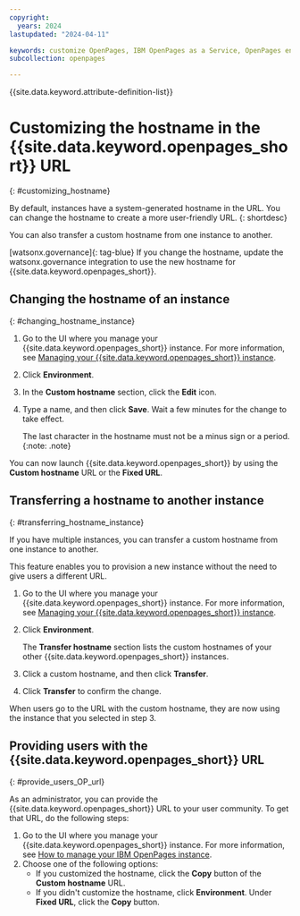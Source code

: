 ```yaml
---
copyright:
  years: 2024
lastupdated: "2024-04-11"

keywords: customize OpenPages, IBM OpenPages as a Service, OpenPages environment
subcollection: openpages

---
```

{{site.data.keyword.attribute-definition-list}}

# Customizing the hostname in the {{site.data.keyword.openpages_short}} URL
{: #customizing_hostname}

By default, instances have a system-generated hostname in the URL. You can change the hostname to create a more user-friendly URL. {: shortdesc}

You can also transfer a custom hostname from one instance to another.

[watsonx.governance]{: tag-blue} If you change the hostname, update the watsonx.governance integration to use the new hostname for {{site.data.keyword.openpages_short}}.

## Changing the hostname of an instance
{: #changing_hostname_instance}

1. Go to the UI where you manage your {{site.data.keyword.openpages_short}} instance. For more information, see [Managing your {{site.data.keyword.openpages_short}} instance](/docs/openpages?topic=openpages-manage_op_instance).
2. Click **Environment**.
3. In the **Custom hostname** section, click the **Edit** icon.
4. Type a name, and then click **Save**. Wait a few minutes for the change to take effect.

   The last character in the hostname must not be a minus sign or a period. {:note: .note}

You can now launch {{site.data.keyword.openpages_short}} by using the **Custom hostname** URL or the **Fixed URL**.

## Transferring a hostname to another instance
{: #transferring_hostname_instance}

If you have multiple instances, you can transfer a custom hostname from one instance to
another.

This feature enables you to provision a new instance without the need to give users a different
URL.

1. Go to the UI where you manage your {{site.data.keyword.openpages_short}} instance. For more information, see [Managing your {{site.data.keyword.openpages_short}} instance](/docs/openpages?topic=openpages-manage_op_instance).
2. Click **Environment**.

   The **Transfer hostname** section lists the custom hostnames of your other {{site.data.keyword.openpages_short}} instances.
3. Click a custom hostname, and then click **Transfer**.
4. Click **Transfer** to confirm the change.

When users go to the URL with the custom hostname, they are now using the instance that you
selected in step 3.

## Providing users with the {{site.data.keyword.openpages_short}} URL
{: #provide_users_OP_url}

As an administrator, you can provide the {{site.data.keyword.openpages_short}} URL to your user community. To get that URL, do the following steps:

1. Go to the UI where you manage your {{site.data.keyword.openpages_short}} instance. For more information, see [How to manage your IBM OpenPages instance](/docs/openpages?topic=openpages-manage_op_instance).
2. Choose one of the following options:
   - If you customized the hostname, click the **Copy** button of the **Custom hostname** URL.
   - If you didn't customize the hostname, click **Environment**. Under **Fixed URL**, click the **Copy** button.
